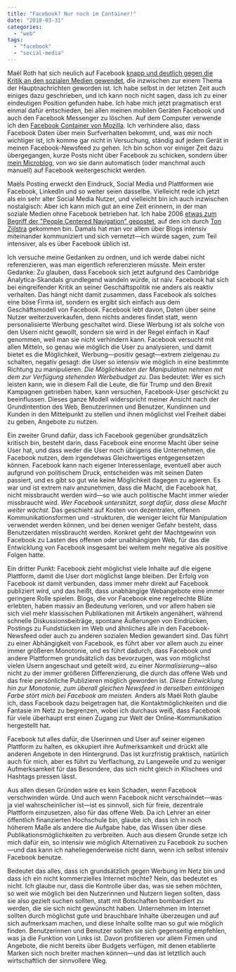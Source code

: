 ```yaml
---
title: "Facebook? Nur noch im Container!"
date: "2018-03-31"
categories: 
  - "web"
tags: 
  - "facebook"
  - "social-media"
---
```


Maël Roth hat sich neulich auf Facebook [knapp und deutlich gegen die Kritik an den sozialen Medien gewendet](https://www.facebook.com/mael.roth.14/posts/2029717877244998), die inzwischen zur einem Thema der Hauptnachrichten geworden ist. Ich habe selbst in der letzten Zeit auch einiges dazu geschrieben, und ich kann noch nicht sagen, dass ich zu einer eindeutigen Position gefunden habe. Ich habe mich jetzt pragmatisch erst einmal dafür entschieden, bei allen meinen mobilen Geräten Facebook und auch den Facebook Messenger zu löschen. Auf dem Computer verwende ich den [Facebook Container von Mozilla](https://blog.mozilla.org/firefox/facebook-container-extension/). Ich verhindere also, dass Facebook Daten über mein Surfverhalten bekommt, und, was mir noch wichtiger ist, ich komme gar nicht in Versuchung, ständig auf jedem Gerät in meinen Facebook-Newsfeed zu gehen. Ich bin schon vor einiger Zeit dazu übergegangen, kurze Posts nicht über Facebook zu schicken, sondern über [﻿mein Microblog](https://heinz.micro.blog/), von wo sie dann automatisch (oder manchmal auch manuell) auf Facebook weitergeschickt werden.

Maëls Posting erweckt den Eindruck, Social Media und Plattformen wie Facebook, LinkedIn und so weiter seien dasselbe. Vielleicht rede ich jetzt als ein sehr alter Social Media Nutzer, und vielleicht bin ich auch inzwischen nostalgisch: Aber ich kann mich gut an eine Zeit erinnern, in der man soziale Medien ohne Facebook betrieben hat. Ich habe 2006 [etwas zum Begriff der "People Centered Navigation" gepostet](https://wittenbrink.net/lostandfound/people_centered/), auf den ich durch [Ton Zijlstra](https://www.zylstra.org/blog/) gekommen bin. Damals hat man vor allem über Blogs intensiv miteinander kommuniziert und sich vernetzt—ich würde sagen, zum Teil intensiver, als es über Facebook üblich ist.

Ich versuche meine Gedanken zu ordnen, und ich werde dabei nicht referenzieren, was man eigentlich referenzieren müsste. Mein erster Gedanke: Zu glauben, dass Facebook sich jetzt aufgrund des Cambridge Analytica-Skandals grundlegend wandeln würde, ist naiv. Facebook hat sich bei eingreifender Kritik an seiner Geschäftspolitik nie anders als reaktiv verhalten. Das hängt nicht damit zusammen, dass Facebook als solches eine böse Firma ist, sondern es ergibt sich einfach aus dem Geschäftsmodell von Facebook. Facebook lebt davon, Daten über seine Nutzer weiterzuverkaufen, denn nichts anderes findet statt, wenn personalisierte Werbung geschaltet wird. Diese Werbung ist als solche von den Usern nicht gewollt, sondern sie wird in der Regel einfach in Kauf genommen, weil man sie nicht verhindern kann. Facebook versucht mit allen Mitteln, so genau wie möglich die User zu analysieren, und damit bietet es die Möglichkeit, Werbung—positiv gesagt—extrem zielgenau zu schalten, negativ gesagt: die User so intensiv wie möglich in eine bestimmte Richtung zu manipulieren. _Die Möglichkeiten der Manipulation nehmen mit dem zur Verfügung stehenden Werbebudget zu._ Das bedeutet: Wer es sich leisten kann, wie in diesem Fall die Leute, die für Trump und den Brexit Kampagnen getrieben haben, kann versuchen, Facebook-User geschickt zu beeinflussen. Dieses ganze Modell widerspricht meiner Ansicht nach der Grundintention des Web, Benutzerinnen und Benutzer, Kundinnen und Kunden in den Mittelpunkt zu stellen und ihnen möglichst viel Freiheit dabei zu geben, Angebote zu nutzen.

Ein zweiter Grund dafür, dass ich Facebook gegenüber grundsätzlich kritisch bin, besteht darin, dass Facebook eine enorme Macht über seine User hat, und dass weder die User noch übrigens die Unternehmen, die Facebook nutzen, dem irgendetwas Gleichwertiges entgegensetzen können. Facebook kann nach eigener Interessenlage, eventuell aber auch aufgrund von politischem Druck, entscheiden was mit seinen Daten passiert, und es gibt so gut wie keine Möglichkeit dagegen zu agieren. Es war und ist extrem naiv anzunehmen, dass die Macht, die Facebook hat, nicht missbraucht werden wird—so wie auch politische Macht immer wieder missbraucht wird. _Wer Facebook unterstützt, sorgt dafür, dass diese Macht weiter wächst._ Das geschieht auf Kosten von dezentralen, offenen Kommunikationsformen und -strukturen, die weniger leicht für Manipulation verwendet werden können, und bei denen weniger Gefahr besteht, dass Benutzerdaten missbraucht werden. Konkret geht der Machtgewinn von Facebook zu Lasten des offenen oder unabhängigen Web, für das die Entwicklung von Facebook insgesamt bei weitem mehr negative als positive Folgen hatte.

Ein dritter Punkt: Facebook zieht möglichst viele Inhalte auf die eigene Plattform, damit die User dort möglichst lange bleiben. Der Erfolg von Facebook ist damit verbunden, dass immer mehr direkt auf Facebook publiziert wird, und das heißt, dass unabhängige Webangebote eine immer geringere Rolle spielen. Blogs, die vor Facebook eine regelrechte Blüte erlebten, haben massiv an Bedeutung verloren, und vor allem haben sie sich viel mehr klassischen Publikationen mit Artikeln angenähert, während schnelle Diskussionsbeiträge, spontane Äußerungen von Eindrücken, Postings zu Fundstücken im Web und ähnliches alle in den Facebook-Newsfeed oder auch zu anderen sozialen Medien gewandert sind. Das führt zu einer Abhängigkeit von Facebook, es führt aber vor allem auch zu einer immer größeren Monotonie, und es führt dadurch, dass Facebook und andere Plattformen grundsätzlich das bevorzugen, was von möglichst vielen Usern angeschaut und geteilt wird, zu einer _Normalisierung_—also nicht zu der immer größeren Differenzierung, die durch das offene Web und das freie persönliche Publizieren möglich geworden ist. _Diese Entwicklung hin zur Monotonie, zum überall gleichen Newsfeed in derselben eintönigen Farbe stört mich bei Facebook am meisten._ Anders als Maël Roth glaube ich, dass Facebook dazu beigetragen hat, die Kontaktmöglichkeiten und die Fantasie im Netz zu begrenzen, wobei ich durchaus weiß, dass Facebook für viele überhaupt erst einen Zugang zur Welt der Online-Kommunikation hergestellt hat.

Facebook tut alles dafür, die Userinnen und User auf seiner eigenen Plattform zu halten, es okkupiert ihre Aufmerksamkeit und drückt alle anderen Angebote in den Hintergrund. Das ist kurzfristig praktisch, natürlich auch für mich, aber es führt zu Verflachung, zu Langeweile und zu weniger Aufmerksamkeit für das Besondere, das sich nicht gleich in Klischees und Hashtags pressen lässt.

Aus allen diesen Gründen wäre es kein Schaden, wenn Facebook verschwinden würde. Und auch wenn Facebook nicht verschwindet—was ja viel wahrscheinlicher ist—ist es sinnvoll, sich für freie, dezentrale Plattform einzusetzen, also für das offene Web. Da ich Lehrer an einer öffentlich finanzierten Hochschule bin, glaube ich, dass ich in noch höherem Maße als andere die Aufgabe habe, das Wissen über diese Publikationsmöglichkeiten zu verbreiten. Auch aus diesem Grunde setze ich mich dafür ein, so intensiv wie möglich Alternativen zu Facebook zu suchen—und das kann ich naheliegenderweise nicht dann, wenn ich selbst intensiv Facebook benutze.

Bedeutet das alles, dass ich grundsätzlich gegen Werbung im Netz bin und dass ich ein nicht kommerzielles Internet möchte? Nein, das bedeutet es nicht. Ich glaube nur, dass die Kontrolle über das, was sie sehen möchten, so weit wie möglich bei den Nutzerinnen und Nutzern liegen sollten, dass sie also gezielt suchen sollten, statt mit Botschaften bombardiert zu werden, die sie sich nicht gewünscht haben. Unternehmen im Internet sollten durch möglichst gute und brauchbare Inhalte überzeugen und auf sich aufmerksam machen, und diese Inhalte sollte man so gut wie möglich finden. Benutzerinnen und Benutzer sollten sie sich gegenseitig empfehlen, was ja die Funktion von Links ist. Davon profitieren vor allem Firmen und Angebote, die nicht bereits über Budgets verfügen, mit denen etablierte Marken sich noch breiter machen können—und das ist letztlich auch wirtschaftlich der sinnvollere Weg.
